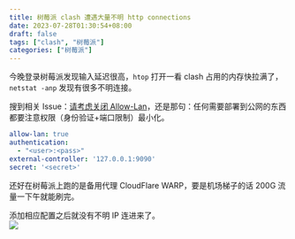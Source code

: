 ```yaml
---
title: 树莓派 clash 遭遇大量不明 http connections
date: 2023-07-28T01:30:54+08:00
draft: false
tags: ["clash", "树莓派"]
categories: ["树莓派"]
---
```


今晚登录树莓派发现输入延迟很高，`htop` 打开一看 clash 占用的内存快拉满了，`netstat -anp` 发现有很多不明连接。

搜到相关 Issue：[请考虑关闭 Allow-Lan](https://github.com/Fndroid/clash_for_windows_pkg/issues/2769)，还是那句：任何需要部署到公网的东西都要注意权限（身份验证+端口限制）最小化。

```yaml
allow-lan: true
authentication:
  - "<user>:<pass>"
external-controller: '127.0.0.1:9090'
secret: '<secret>'
```

还好在树莓派上跑的是备用代理 CloudFlare WARP，要是机场梯子的话 200G 流量一下午就能刷完。

添加相应配置之后就没有不明 IP 连进来了。  
![](https://s2.loli.net/2023/07/28/FHgZBYo5rDvciMz.png)


